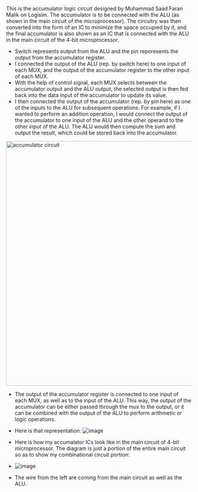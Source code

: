 This is the accumulator logic circuit designed by Muhammad Saad Faran Malik on Logisim. 
The accumulator is to be connected with the ALU (as shown in the main circuit of the microprocessor). 
The circuitry was then converted into the form of an IC to minimize the space occupied by it, and the final accumulator is also shown as an IC that is connected with the ALU in the main circuit of the 4-bit microprocessor.

 - Switch represents output from the ALU and the pin reporesents the output from the accumulator register.
 - I connected the output of the ALU (rep. by switch here) to one input of each MUX, and the output of the accumulator register to the other input of each MUX.
 - With the help of control signal, each MUX selects between the accumulator output and the ALU output, the selected output is then fed back into the data input of the accumulator to update its value.
 - I then connected the output of the accumulator (rep. by pin here) as one of the inputs to the ALU for subsequent operations. For example, if I wanted to perform an addition operation, I would connect the output of the accumulator to one input of the ALU and the other operand to the other input of the ALU. The ALU would then compute the sum and output the result, which could be stored back into the accumulator.

<img width="664" alt="accumulator circuit" src="https://user-images.githubusercontent.com/127740712/230774740-89e42ad4-9116-43bb-b8b9-944abe8f3a1a.png">

 - The output of the accumulator register is connected to one input of each MUX, as well as to the input of the ALU. This way, the output of the accumulator can be either passed through the mux to the output, or it can be combined with the output of the ALU to perform arithmetic or logic operations.

 - Here is that representation:
![image](https://user-images.githubusercontent.com/127740712/230777915-4f0af204-1cfa-4b92-94da-3542ae477bd0.png)


 - Here is how my accumalator ICs look like in the main circuit of 4-bit microprocessor. The diagram is just a portion of the entire main circuit so as to show my combinational circuit portion:
 - ![image](https://user-images.githubusercontent.com/127740712/230779717-71bf92ce-a78a-4302-b61f-cea8fe7ff735.png)
 - The wire from the left are coming from the main circuit as well as the ALU.

